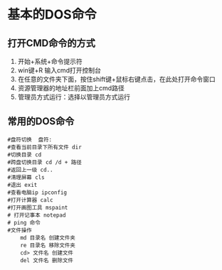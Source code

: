 # 基本的DOS命令

##  打开CMD命令的方式

1. 开始+系统+命令提示符
2. win键+R  输入cmd打开控制台
3. 在任意的文件夹下面，按住shift键+鼠标右键点击，在此处打开命令窗口
4. 资源管理器的地址栏前面加上cmd路径
5. 管理员方式运行：选择以管理员方式运行

## 常用的DOS命令

```
#盘符切换  盘符:
#查看当前目录下所有文件 dir
#切换目录 cd
#跨盘切换目录 cd /d + 路径
#返回上一级 cd..
#清理屏幕 cls
#退出 exit
#查看电脑ip ipconfig
#打开计算器 calc
#打开画图工具 mspaint
# 打开记事本 notepad
# ping 命令
#文件操作
	md 目录名 创建文件夹
	re 目录名 移除文件夹
	cd> 文件名 创建文件
	del 文件名 删除文件
```

